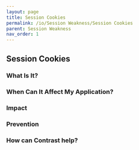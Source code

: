 ```yaml
---
layout: page
title: Session Cookies
permalink: /io/Session Weakness/Session Cookies
parent: Session Weakness
nav_order: 1
---
```


## Session Cookies

### What Is It?





### When Can It Affect My Application?





### Impact

### Prevention


### How can Contrast help?


